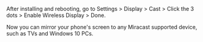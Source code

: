After installing and rebooting, go to
Settings > Display > Cast > Click the 3 dots > Enable Wireless Display > Done. 

Now you can mirror your phone's screen to any Miracast supported device, such as TVs and Windows 10 PCs.